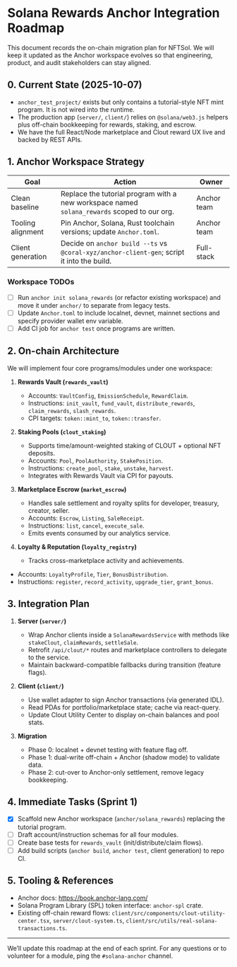 # Solana Rewards Anchor Integration Roadmap

This document records the on-chain migration plan for NFTSol. We will keep it
updated as the Anchor workspace evolves so that engineering, product, and audit
stakeholders can stay aligned.

## 0. Current State (2025-10-07)

- `anchor_test_project/` exists but only contains a tutorial-style NFT mint
  program. It is not wired into the runtime.
- The production app (`server/`, `client/`) relies on `@solana/web3.js` helpers
  plus off-chain bookkeeping for rewards, staking, and escrow.
- We have the full React/Node marketplace and Clout reward UX live and backed by
  REST APIs.

## 1. Anchor Workspace Strategy

| Goal                             | Action                                                                 | Owner |
|----------------------------------|------------------------------------------------------------------------|-------|
| Clean baseline                   | Replace the tutorial program with a new workspace named `solana_rewards` scoped to our org. | Anchor team |
| Tooling alignment                | Pin Anchor, Solana, Rust toolchain versions; update `Anchor.toml`.     | Anchor team |
| Client generation                | Decide on `anchor build --ts` vs `@coral-xyz/anchor-client-gen`; script it into the build. | Full-stack |

### Workspace TODOs
- [ ] Run `anchor init solana_rewards` (or refactor existing workspace) and move
      it under `anchor/` to separate from legacy tests.
- [ ] Update `Anchor.toml` to include localnet, devnet, mainnet sections and
      specify provider wallet env variable.
- [ ] Add CI job for `anchor test` once programs are written.

## 2. On-chain Architecture

We will implement four core programs/modules under one workspace:

1. **Rewards Vault (`rewards_vault`)**
   - Accounts: `VaultConfig`, `EmissionSchedule`, `RewardClaim`.
   - Instructions: `init_vault`, `fund_vault`, `distribute_rewards`,
     `claim_rewards`, `slash_rewards`.
   - CPI targets: `token::mint_to`, `token::transfer`.

2. **Staking Pools (`clout_staking`)**
   - Supports time/amount-weighted staking of CLOUT + optional NFT deposits.
   - Accounts: `Pool`, `PoolAuthority`, `StakePosition`.
   - Instructions: `create_pool`, `stake`, `unstake`, `harvest`.
   - Integrates with Rewards Vault via CPI for payouts.

3. **Marketplace Escrow (`market_escrow`)**
   - Handles sale settlement and royalty splits for developer, treasury, creator,
     seller.
   - Accounts: `Escrow`, `Listing`, `SaleReceipt`.
   - Instructions: `list`, `cancel`, `execute_sale`.
   - Emits events consumed by our analytics service.

4. **Loyalty & Reputation (`loyalty_registry`)**
   - Tracks cross-marketplace activity and achievements.
  - Accounts: `LoyaltyProfile`, `Tier`, `BonusDistribution`.
   - Instructions: `register`, `record_activity`, `upgrade_tier`,
     `grant_bonus`.

## 3. Integration Plan

1. **Server (`server/`)**
   - Wrap Anchor clients inside a `SolanaRewardsService` with methods like
     `stakeClout`, `claimRewards`, `settleSale`.
   - Retrofit `/api/clout/*` routes and marketplace controllers to delegate to
     the service.
   - Maintain backward-compatible fallbacks during transition (feature flags).

2. **Client (`client/`)**
   - Use wallet adapter to sign Anchor transactions (via generated IDL).
   - Read PDAs for portfolio/marketplace state; cache via react-query.
   - Update Clout Utility Center to display on-chain balances and pool stats.

3. **Migration**
   - Phase 0: localnet + devnet testing with feature flag off.
   - Phase 1: dual-write off-chain + Anchor (shadow mode) to validate data.
   - Phase 2: cut-over to Anchor-only settlement, remove legacy bookkeeping.

## 4. Immediate Tasks (Sprint 1)

- [x] Scaffold new Anchor workspace (`anchor/solana_rewards`) replacing the tutorial program.
- [ ] Draft account/instruction schemas for all four modules.
- [ ] Create base tests for `rewards_vault` (init/distribute/claim flows).
- [ ] Add build scripts (`anchor build`, `anchor test`, client generation) to
      repo CI.

## 5. Tooling & References

- Anchor docs: <https://book.anchor-lang.com/>
- Solana Program Library (SPL) token interface: `anchor-spl` crate.
- Existing off-chain reward flows: `client/src/components/clout-utility-center.tsx`,
  `server/clout-system.ts`, `client/src/utils/real-solana-transactions.ts`.

---

We’ll update this roadmap at the end of each sprint. For any questions or to
volunteer for a module, ping the `#solana-anchor` channel.


